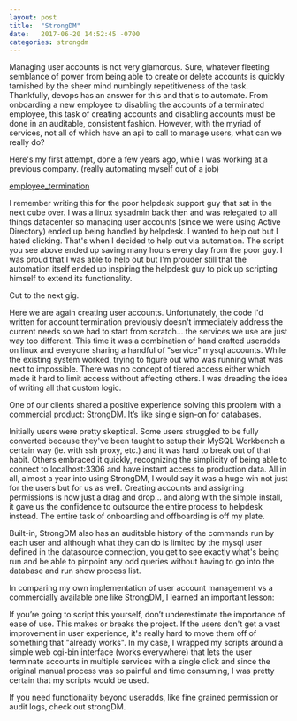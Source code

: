 ```yaml
---
layout: post
title:  "StrongDM"
date:   2017-06-20 14:52:45 -0700
categories: strongdm
---
```


Managing user accounts is not very glamorous. Sure, whatever fleeting semblance of power from being able to create or delete accounts is quickly tarnished by the sheer mind numbingly repetitiveness of the task. Thankfully, devops has an answer for this and that's to automate. From onboarding a new employee to disabling the accounts of a terminated employee, this task of creating accounts and disabling accounts must be done in an auditable, consistent fashion. However, with the myriad of services, not all of which have an api to call to manage users, what can we really do?

Here's my first attempt, done a few years ago, while I was working at a previous company. (really automating myself out of a job)

[employee_termination](https://github.com/borgified/employee_termination)

I remember writing this for the poor helpdesk support guy that sat in the next cube over. I was a linux sysadmin back then and was relegated to all things datacenter so managing user accounts (since we were using Active Directory) ended up being handled by helpdesk. I wanted to help out but I hated clicking. That's when I decided to help out via automation. The script you see above ended up saving many hours every day from the poor guy. I was proud that I was able to help out but I'm prouder still that the automation itself ended up inspiring the helpdesk guy to pick up scripting himself to extend its functionality.

Cut to the next gig. 

Here we are again creating user accounts. Unfortunately, the code I'd written for account termination previously doesn't immediately address the current needs so we had to start from scratch... the services we use are just way too different. This time it was a combination of hand crafted useradds on linux and everyone sharing a handful of "service" mysql accounts. While the existing system worked, trying to figure out who was running what was next to impossible. There was no concept of tiered access either which made it hard to limit access without affecting others. I was dreading the idea of writing all that custom logic.

One of our clients shared a positive experience solving this problem with a commercial product: StrongDM. It’s like single sign-on for databases.  

Initially users were pretty skeptical. Some users struggled to be fully converted because they've been taught to setup their MySQL Workbench a certain way (ie. with ssh proxy, etc.) and it was hard to break out of that habit. Others embraced it quickly, recognizing the simplicity of being able to connect to localhost:3306 and have instant access to production data. All in all, almost a year into using StrongDM, I would say it was a huge win not just for the users but for us as well. Creating accounts and assigning permissions is now just a drag and drop... and along with the simple install, it gave us the confidence to outsource the entire process to helpdesk instead. The entire task of onboarding and offboarding is off my plate.

Built-in, StrongDM also has an auditable history of the commands run by each user and although what they can do is limited by the mysql user defined in the datasource connection, you get to see exactly what's being run and be able to pinpoint any odd queries without having to go into the database and run show process list.

In comparing my own implementation of user account management vs a commercially available one like StrongDM, I learned an important lesson:

If you’re going to script this yourself, don’t underestimate the importance of ease of use. This makes or breaks the project. If the users don't get a vast improvement in user experience, it's really hard to move them off of something that "already works". In my case, I wrapped my scripts around a simple web cgi-bin interface (works everywhere) that lets the user terminate accounts in multiple services with a single click and since the original manual process was so painful and time consuming, I was pretty certain that my scripts would be used.  

If you need functionality beyond useradds, like fine grained permission or audit logs, check out strongDM.
